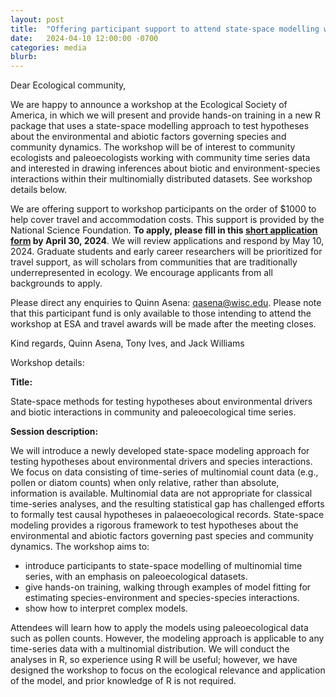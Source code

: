 ```yaml
---
layout: post
title:  "Offering participant support to attend state-space modelling workshop at ESA"
date:   2024-04-10 12:00:00 -0700
categories: media
blurb:
---
```

Dear Ecological community,


We are happy to announce a workshop at the Ecological Society of America, in which we will present and provide hands-on training in a new R package that uses a state-space modelling approach to test hypotheses about the environmental and abiotic factors governing species and community dynamics. The workshop will be of interest to community ecologists and paleoecologists working with community time series data and interested in drawing inferences about biotic and environment-species interactions within their multinomially distributed datasets. See workshop details below.

We are offering support to workshop participants on the order of $1000 to help cover travel and accommodation costs. This support is provided by the National Science Foundation. **To apply, please fill in this [short application form](https://forms.gle/W7t5HGYgop6cHb496) by April 30, 2024**. We will review applications and respond by May 10, 2024. Graduate students and early career researchers will be prioritized for travel support, as will scholars from communities that are traditionally underrepresented in ecology.  We encourage applicants from all backgrounds to apply.

Please direct any enquiries to Quinn Asena: qasena@wisc.edu. Please note that this participant fund is only available to those intending to attend the workshop at ESA and travel awards will be made after the meeting closes.
 
Kind regards,
Quinn Asena, Tony Ives, and Jack Williams


Workshop details:

**Title:**

State-space methods for testing hypotheses about environmental drivers and biotic interactions in community and paleoecological time series.


**Session description:**

We will introduce a newly developed state-space modeling approach for testing hypotheses about environmental drivers and species interactions. We focus on data consisting of time-series of multinomial count data (e.g., pollen or diatom counts) when only relative, rather than absolute, information is available. Multinomial data are not appropriate for classical time-series analyses, and the resulting statistical gap has challenged efforts to formally test causal hypotheses in palaeoecological records. State-space modeling provides a rigorous framework  to test hypotheses about the environmental and abiotic factors governing past species and community dynamics. The workshop aims to:

- introduce participants to state-space modelling of multinomial time series, with an emphasis on paleoecological datasets.
- give hands-on training, walking through examples of model fitting for estimating species-environment and species-species interactions.
- show how to interpret complex models.


Attendees will learn how to apply the models using paleoecological data such as pollen counts. However, the modeling approach is applicable to any time-series data with a multinomial distribution. We will conduct the analyses in R, so experience using R will be useful; however, we have designed the workshop to focus on the ecological relevance and application of the model, and prior knowledge of R is not required.